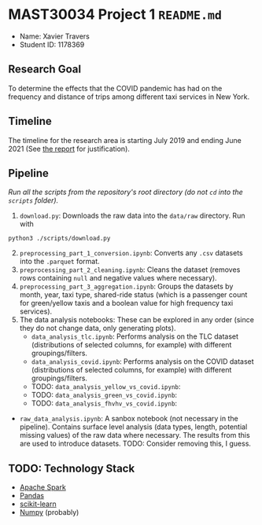 # MAST30034 Project 1 `README.md`
- Name: Xavier Travers
- Student ID: 1178369

<!-- ## Student Instructions
You **must** write up `README.md` for this repository to be eligable for readability marks.

1. Students must keep all Jupyter Notebooks in the `notebooks` directory.
2. Students must keep all `.py` scripts under the `scripts` directory. These can include helper functions and modules with relevant `__init__.py`
3. Students must store all raw data downloaded (using a Python script) in the `data/raw` folder. This will be in the `.gitignore` so **do not upload any raw data files whatsoever**.
4. Students must store all curated / transformed data in the `data/curated` folder. This will be in the `.gitignore` so **do not upload any raw data files whatsoever**. We will be running your code from the `scripts` directory to regenerated these.
5. All plots must be saved in the `plots` directory.
6. Finally, your report `.tex` files must be inside the `report` directory. If you are using overleaf, you can download the `.zip` and extract it into this folder.
7. Add your name and Student ID to the fields above.
8. Add your relevant `requirements.txt` to the root directory. If you are unsure, run `pip3 list --format=freeze > requirements.txt` (or alternative) and copy the output to the repository.
9. You may delete all `.gitkeep` files if you really want to. These were used to ensure empty directories could be pushed to `git`.
10. When you have read this, delete the `Student Instructions` section to clean the readme up.

Remember, we will be reading through and running your code, so it is in _your best interest_ to ensure it is readable and efficient.

## README example
This is an example `README.md` for students to use. **Please change this to your requirements**. -->

## Research Goal 
To determine the effects that the COVID pandemic has had on the frequency and distance of trips among different taxi services in New York.

## Timeline 
The timeline for the research area is starting July 2019 and ending June 2021 (See [the report](https://github.com/MAST30034-Applied-Data-Science/mast30034-project-1-DigitalData/blob/main/report/main.pdf) for justification).

## Pipeline
*Run all the scripts from the repository's root directory (do not `cd` into the `scripts` folder).*

1. `download.py`: Downloads the raw data into the `data/raw` directory. Run with

```
python3 ./scripts/download.py
```

2. `preprocessing_part_1_conversion.ipynb`: Converts any `.csv` datasets into the `.parquet` format.
3. `preprocessing_part_2_cleaning.ipynb`: Cleans the dataset (removes rows containing `null` and negative values where necessary).
4. `preprocessing_part_3_aggregation.ipynb`: Groups the datasets by month, year, taxi type, shared-ride status (which is a passenger count for green/yellow taxis and a boolean value for high frequency taxi services).
5. The data analysis notebooks: These can be explored in any order (since they do not change data, only generating plots).
    - `data_analysis_tlc.ipynb`: Performs analysis on the TLC dataset (distributions of selected columns, for example) with different groupings/filters.
    - `data_analysis_covid.ipynb`: Performs analysis on the COVID dataset (distributions of selected columns, for example) with different groupings/filters.
    - TODO: `data_analysis_yellow_vs_covid.ipynb`:
    - TODO: `data_analysis_green_vs_covid.ipynb`:
    - TODO: `data_analysis_fhvhv_vs_covid.ipynb`:

- `raw_data_analysis.ipynb`: A sanbox notebook (not necessary in the pipeline). Contains surface level analysis (data types, length, potential missing values) of the raw data where necessary. The results from this are used to introduce datasets. TODO: Consider removing this, I guess.

## TODO: Technology Stack
- [Apache Spark](https://pypi.org/project/pyspark/)
- [Pandas](https://pandas.pydata.org/)
- [scikit-learn](https://scikit-learn.org/stable/)
- [Numpy](https://pypi.org/project/numpy/) (probably)

<!-- **** -->

<!-- 2. `preprocess.ipynb`: This notebook details all preprocessing steps and outputs it to the `data/curated` directory.
3. `analysis.ipynb`: This notebook is used to conduct analysis on the curated data.
4. `model.py` and `model_analysis.ipynb`: The script is used to run the model from CLI and the notebook is used for analysing and discussing the model. -->
